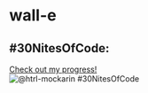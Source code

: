 # wall-e
## #30NitesOfCode:
  [Check out my progress!](https://www.codedex.io/@htrl-mockarin/30-nites-of-code)  
  ![@htrl-mockarin #30NitesOfCode](https://www.codedex.io/api/petStatus?user=htrl-mockarin)
